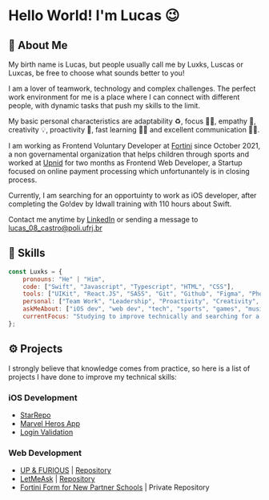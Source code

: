 # Hello World! I'm Lucas :wink:

## :wave: About Me

My birth name is Lucas, but people usually call me by Luxks, Luscas or Luxcas, be free to choose what sounds better to you!

I am a lover of teamwork, technology and complex challenges. The perfect work environment for me is a place where I can connect with different people, with dynamic tasks that push my skills to the limit.

My basic personal characteristics are adaptability ♻️, focus 👨‍💻, empathy 🤗, creativity 💡, proactivity 🚀, fast learning 🏃‍♂️ and excellent communication 🙋‍♂️.

I am working as Frontend Voluntary Developer at [Fortini](https://fortini.org.br/) since October 2021, a non governamental organization that helps children through sports and worked at [Upnid](https://upnid.com/) for two months as Frontend Web Developer, a Startup 
focused on online payment processing which unfortunantely is in closing process.

Currently, I am searching for an opportuinty to work as iOS developer, after completing the Go!dev by Idwall training with 110 hours about Swift.

Contact me anytime by [LinkedIn](https://www.linkedin.com/in/lucascastrorj/) or sending a message to lucas_08_castro@poli.ufrj.br

## 🚀 Skills

```javascript
const Luxks = {
    pronouns: "He" | "Him",
    code: ["Swift", "Javascript", "Typescript", "HTML", "CSS"],
    tools: ["UIKit", "React.JS", "SASS", "Git", "Github", "Figma", "Photoshop", "Notion"],
    personal: ["Team Work", "Leadership", "Proactivity", "Creativity", "Knowledge Transmission"],
    askMeAbout: ["iOS dev", "web dev", "tech", "sports", "games", "music"],
    currentFocus: "Studying to improve technically and searching for a job that offers daily challenges",
};
```

## ⚙️ Projects

I strongly believe that knowledge comes from practice, so here is a list of projects I have done to improve my technical skills:

### iOS Development
- [StarRepo](https://github.com/Pablo1Gustavo/StarRepo)
- [Marvel Heros App](https://github.com/LuxksC/marvel-challenge)
- [Login Validation](https://github.com/LuxksC/idwall-go-dev-projects/tree/main/Desafios/LoginFormViewCode)

### Web Development
- [UP & FURIOUS](https://up-and-furious.web.app/) | [Repository](https://github.com/LuxksC/UpRace)
- [LetMeAsk](nlw06-letmeask-22071998.web.app/) | [Repository](https://github.com/LuxksC/React_NLW06)
- [Fortini Form for New Partner Schools](https://deploy-preview-3--escolafortini.netlify.app/) | Private Repository
